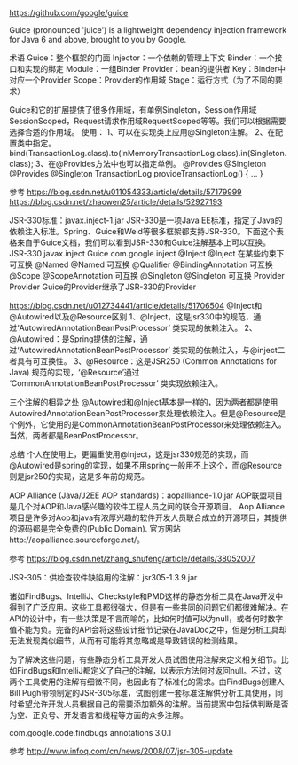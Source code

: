 https://github.com/google/guice


Guice (pronounced 'juice') is a lightweight dependency injection framework for Java 6 and above, brought to you by Google. 


术语
Guice：整个框架的门面
Injector：一个依赖的管理上下文
Binder：一个接口和实现的绑定
Module：一组Binder
Provider：bean的提供者
Key：Binder中对应一个Provider
Scope：Provider的作用域
Stage：运行方式（为了不同的要求）


Guice和它的扩展提供了很多作用域，有单例Singleton，Session作用域SessionScoped，Request请求作用域RequestScoped等等。我们可以根据需要选择合适的作用域。
使用：
1、可以在实现类上应用@Singleton注解。
2、在配置类中指定。bind(TransactionLog.class).to(InMemoryTransactionLog.class).in(Singleton.class);
3、在@Provides方法中也可以指定单例。
  @Provides @Singleton
 @Provides @Singleton
  TransactionLog provideTransactionLog() {
    ...
  }

参考
https://blog.csdn.net/u011054333/article/details/57179999
https://blog.csdn.net/zhaowen25/article/details/52927193




JSR-330标准：javax.inject-1.jar
JSR-330是一项Java EE标准，指定了Java的依赖注入标准。Spring、Guice和Weld等很多框架都支持JSR-330。下面这个表格来自于Guice文档，我们可以看到JSR-330和Guice注解基本上可以互换。
JSR-330 javax.inject	Guice com.google.inject	
@Inject	@Inject	在某些约束下可互换
@Named	@Named	可互换
@Qualifier	@BindingAnnotation	可互换
@Scope	@ScopeAnnotation	可互换
@Singleton	@Singleton	可互换
Provider	Provider	Guice的Provider继承了JSR-330的Provider


https://blog.csdn.net/u012734441/article/details/51706504
@Inject和@Autowired以及@Resource区别
1、@Inject，这是jsr330中的规范，通过‘AutowiredAnnotationBeanPostProcessor’ 类实现的依赖注入。
2、@Autowired：是Spring提供的注解，通过‘AutowiredAnnotationBeanPostProcessor’ 类实现的依赖注入，与@inject二者具有可互换性。
3、@Resource：这是JSR250 (Common Annotations for Java) 规范的实现，‘@Resource’通过 ‘CommonAnnotationBeanPostProcessor’ 类实现依赖注入。

三个注解的相异之处
@Autowired和@Inject基本是一样的，因为两者都是使用AutowiredAnnotationBeanPostProcessor来处理依赖注入。但是@Resource是个例外，它使用的是CommonAnnotationBeanPostProcessor来处理依赖注入。当然，两者都是BeanPostProcessor。

总结
个人在使用上，更偏重使用@Inject，这是jsr330规范的实现，而@Autowired是spring的实现，如果不用spring一般用不上这个，而@Resource则是jsr250的实现，这是多年前的规范。





AOP Alliance (Java/J2EE AOP standards)：aopalliance-1.0.jar
AOP联盟项目是几个对AOP和Java感兴趣的软件工程人员之间的联合开源项目。
Aop Alliance项目是许多对Aop和java有浓厚兴趣的软件开发人员联合成立的开源项目，其提供的源码都是完全免费的(Public Domain).
官方网站http://aopalliance.sourceforge.net/。

参考
https://blog.csdn.net/zhang_shufeng/article/details/38052007



JSR-305：供检查软件缺陷用的注解：jsr305-1.3.9.jar

诸如FindBugs、IntelliJ、Checkstyle和PMD这样的静态分析工具在Java开发中得到了广泛应用。这些工具都很强大，但是有一些共同的问题它们都很难解决。在API的设计中，有一些决策是不言而喻的，比如何时值可以为null，或者何时数字值不能为负。完备的API会将这些设计细节记录在JavaDoc之中，但是分析工具却无法发现类似细节，从而有可能将其忽略或是导致错误的检测结果。

为了解决这些问题，有些静态分析工具开发人员试图使用注解来定义相关细节。比如FindBugs和IntelliJ都定义了自己的注解，以表示方法何时返回null。不过，这两个工具使用的注解有细微不同，也因此有了标准化的需求。由FindBugs创建人Bill Pugh带领制定的JSR-305标准，试图创建一套标准注解供分析工具使用，同时希望允许开发人员根据自己的需要添加额外的注解。当前提案中包括供判断是否为空、正负号、开发语言和线程等方面的众多注解。


<dependency>
    <groupId>com.google.code.findbugs</groupId>
    <artifactId>annotations</artifactId>
    <version>3.0.1</version>
</dependency>

参考
http://www.infoq.com/cn/news/2008/07/jsr-305-update







